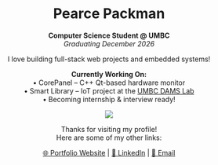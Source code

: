 <h1 align="center">Pearce Packman</h1>

<p align="center">
  <strong>Computer Science Student @ UMBC</strong><br>
  <em>Graduating December 2026</em>
</p>

<p align="center">
  I love building full-stack web projects and embedded systems!
</p>

<p align="center">
  <strong>Currently Working On:</strong><br>
  • CorePanel – C++ Qt-based hardware monitor<br>
  • Smart Library – IoT project at the <a href="https://damslabumbc.github.io/" target="_blank">UMBC DAMS Lab</a><br>
  • Becoming internship & interview ready!
</p>

<p align="center">
  <img src="https://github-readme-stats.vercel.app/api/top-langs/?username=pearcepackman&layout=compact&theme=radical" />
</p>

<p align="center">
  Thanks for visiting my profile!<br>
  Here are some of my other links:
</p>

<p align="center">
  <a href="https://pearcepackman.com/" target="_blank">🌐 Portfolio Website</a> |
  <a href="https://www.linkedin.com/in/pearce-packman/" target="_blank">🔗 LinkedIn</a> |
  <a href="mailto:pearcepackman@gmail.com">📧 Email</a>
</p>

